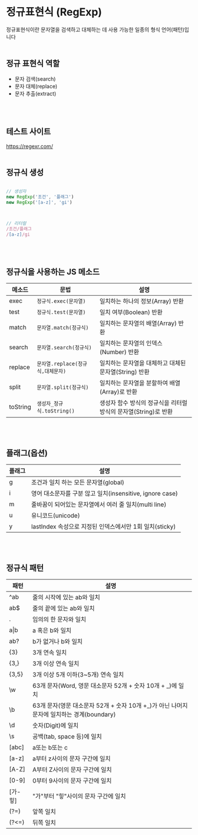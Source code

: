 # 정규표현식 (RegExp)
정규표현식이란 문자열을 검색하고 대체하는 데 사용 가능한 일종의 형식 언어(패턴)입니다
<br/>
<br/>

## 정규 표현식 역할
- 문자 검색(search)
- 문자 대체(replace)
- 문자 추출(extract)
<br/>
<br/>

## 테스트 사이트
https://regexr.com/
<br/>
<br/>

## 정규식 생성

```js

// 생성자
new RegExp('조건', '플래그')
new RegExp('[a-z]', 'gi')



// 리터럴
/조건/플래그
/[a-z]/gi

```
<br/>
<br/>


## 정규식을 사용하는 JS 메소드

메소드 |  문법 |  설명
--     |   -- |   --
exec	|`정규식.exec(문자열)`|	일치하는 하나의 정보(Array) 반환
test	|`정규식.test(문자열)`|	일치 여부(Boolean) 반환
match	|`문자열.match(정규식)`|	일치하는 문자열의 배열(Array) 반환
search |	`문자열.search(정규식)`|	일치하는 문자열의 인덱스(Number) 반환
replace|	`문자열.replace(정규식,대체문자)`|	일치하는 문자열을 대체하고 대체된 문자열(String) 반환
split|	`문자열.split(정규식)`|	일치하는 문자열을 분할하여 배열(Array)로 반환
toString|	`생성자_정규식.toString()`	|생성자 함수 방식의 정규식을 리터럴 방식의 문자열(String)로 반환

<br/>
<br/>

## 플래그(옵션)

플래그 |	설명
-- | --
g | 	조건과  일치 하는 모든 문자열(global)
i | 	영어 대소문자를 구분 않고 일치(insensitive, ignore case)
m | 	 줄바꿈이 되어있는 문자열에서 여러 줄 일치(multi line)
u | 	유니코드(unicode)
y | 	lastIndex 속성으로 지정된 인덱스에서만 1회 일치(sticky)
<br/>
<br/>

## 정규식 패턴

패턴|	설명
-- | --
^ab | 줄의 시작에 있는 ab와 일치
ab$ | 줄의 끝에 있는 ab와 일치
. | 임의의 한 문자와 일치
a&verbar;b | a 혹은 b와 일치
ab? | b가 없거나 b와 일치
{3} | 3개 연속 일치
{3,} | 3개 이상 연속 일치
{3,5} | 3개 이상 5개 이하(3~5개) 연속 일치
\w | 63개 문자(Word, 영문 대소문자 52개 + 숫자 10개 + _)에 일치 
\b | 63개 문자(영문 대소문자 52개 + 숫자 10개 +_)가 아닌 나머지 문자에 일치하는 경계(boundary)
\d | 숫자(Digit)에 일치
\s | 공백(tab, space 등)에 일치
[abc] | a또는 b또는 c
[a-z] | a부터 z사이의 문자 구간에 일치
[A-Z] | A부터 Z사이의 문자 구간에 일치
[0-9] | 0부터 9사이의 문자 구간에 일치
[가-힣] | "가"부터 "힣"사이의 문자 구간에 일치
(?=) | 앞쪽 일치
(?<=) | 뒤쪽 일치
